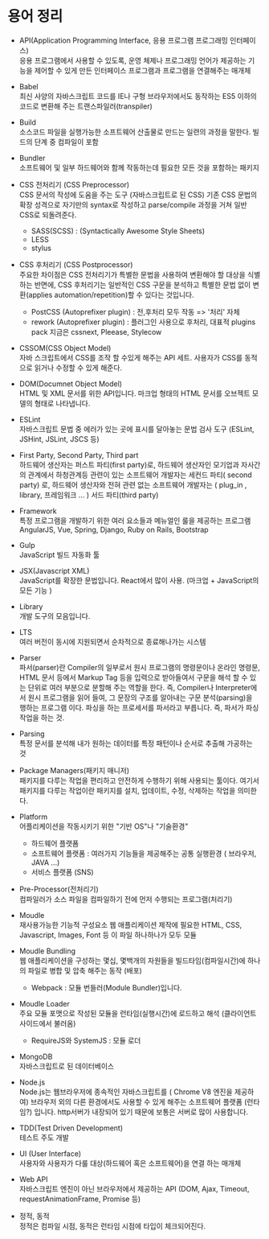 # 용어 정리 

- API(Application Programming Interface, 응용 프로그램 프로그래밍 인터페이스)<br />
  응용 프로그램에서 사용할 수 있도록, 운영 체제나 프로그래밍 언어가 제공하는 기능을 제어할 수 있게 만든 인터페이스 
  프로그램과 프로그램을 연결해주는 매개체

- Babel<br />
  최신 사양의 자바스크립트 코드를 IE나 구형 브라우저에서도 동작하는 ES5 이하의 코드로 변환해 주는 트랜스파일러(transpiler)

- Build<br />
  소스코드 파일을 실행가능한 소프트웨어 산출물로 만드는 일련의 과정을 말한다. 
  빌드의 단계 중 컴파일이 포함

- Bundler<br />
  소프트웨어 및 일부 하드웨어와 함께 작동하는데 필요한 모든 것을 포함하는 패키지

- CSS 전처리기 (CSS Preprocessor)<br />
  CSS 문서의 작성에 도움을 주는 도구 (자바스크립트로 된 CSS)
  기존 CSS 문법의 확장 성격으로 자기만의 syntax로 작성하고 parse/compile 과정을 거쳐 일반 CSS로 되돌려준다.
    - SASS(SCSS) : (Syntactically Awesome Style Sheets) 
    - LESS
    - stylus

- CSS 후처리기 (CSS Postprocessor)<br />
  주요한 차이점은 CSS 전처리기가 특별한 문법을 사용하여 변환해야 할 대상을 식별하는 반면에, 
  CSS 후처리기는 일반적인 CSS 구문을 분석하고 특별한 문법 없이 변환(applies automation/repetition)할 수 있다는 것입니다. 
     - PostCSS (Autoprefixer plugin) : 전,후처리 모두 작동 => '처리' 자체
     - rework (Autoprefixer plugin)
  : 플러그인 사용으로 후처리, 대표적 plugins pack 지금은 cssnext, Pleease, Stylecow

- CSSOM(CSS Object Model)<br />
  자바 스크립트에서 CSS를 조작 할 수있게 해주는 API 세트. 
  사용자가 CSS를 동적으로 읽거나 수정할 수 있게 해준다.

- DOM(Documnet Object Model)<br />
  HTML 및 XML 문서를 위한 API입니다.
  마크업 형태의 HTML 문서를 오브젝트 모델의 형태로 나타냅니다.

- ESLint<br />
  자바스크립트 문법 중 에러가 있는 곳에 표시를 달아놓는 문법 검사 도구 (ESLint, JSHint, JSLint, JSCS 등)

- First Party, Second Party, Third part<br />
  하드웨어 생산자는 퍼스트 파티(first party)로, 
  하드웨어 생산자인 모기업과 자사간의 관계에서 하청관계등 관련이 있는 소프트웨어 개발자는 세컨드 파티( second party) 로,
  하드웨어 생산자와 전혀 관련 없는 소프트웨어 개발자는 ( plug_in , library, 프레임워크 ... ) 서드 파티(third party)

- Framework<br />
  특정 프로그램을 개발하기 위한 여러 요소들과 메뉴얼인 룰을 제공하는 프로그램
  AngularJS, Vue, Spring, Django, Ruby on Rails, Bootstrap

- Gulp<br />
  JavaScript 빌드 자동화 툴

- JSX(Javascript XML)<br />
  JavaScript를 확장한 문법입니다. React에서 많이 사용. (마크업 + JavaScript의 모든 기능 )

- Library<br />
  개발 도구의 모음입니다.

- LTS<br />
  여러 버전이 동시에 지원되면서 순차적으로 종료해나가는 시스템

- Parser<br />
  파서(parser)란 Compiler의 일부로서 원시 프로그램의 명령문이나 온라인 명령문, HTML 문서 등에서 Markup Tag 등을 입력으로 받아들여서 구문을 해석 할 수 있는 단위로 여러 부분으로 분할해 주는 역할을 한다. 즉, Compiler나 Interpreter에서 원시 프로그램을 읽어 들여, 그 문장의 구조를 알아내는 구문 분석(parsing)을 행하는 프로그램 이다.
  파싱을 하는 프로세서를 파서라고 부릅니다. 
  즉, 파서가 파싱 작업을 하는 것.

- Parsing<br />
  특정 문서를 분석해 내가 원하는 데이터를 특정 패턴이나 순서로 추출해 가공하는 것

- Package Managers(패키지 매니저)<br />
  패키지를 다루는 작업을 편리하고 안전하게 수행하기 위해 사용되는 툴이다.
  여기서 패키지를 다루는 작업이란 패키지를 설치, 업데이트, 수정, 삭제하는 작업을 의미한다.

- Platform <br />
  어플리케이션을 작동시키기 위한 "기반 OS"나 "기술환경"
   - 하드웨어 플랫폼
   - 소프트웨어 플랫폼 : 여러가지 기능들을 제공해주는 공통 실행환경 ( 브라우저, JAVA ...)
   - 서비스 플랫폼 (SNS)

- Pre-Processor(전처리기) <br />
  컴파일러가 소스 파일을 컴파일하기 전에 먼저 수행되는 프로그램(처리기)

- Moudle <br />
  재사용가능한 기능적 구성요소
  웹 애플리케이션 제작에 필요한 HTML, CSS, Javascript, Images, Font 등 이 파일 하나하나가 모두 모듈

- Moudle Bundling <br />
  웹 애플리케이션을 구성하는 몇십, 몇백개의 자원들을 빌드타임(컴파일시간)에 하나의 파일로 병합 및 압축 해주는 동작 (배포)
  * Webpack : 모듈 번들러(Module Bundler)입니다.

- Moudle Loader <br />
  주요 모듈 포맷으로 작성된 모듈을 런타임(실행시간)에 로드하고 해석 (클라이언트 사이드에서 불러옴)
  * RequireJS와 SystemJS : 모듈 로더

- MongoDB <br />
  자바스크립트로 된 데이터베이스

- Node.js <br />
  Node.js는 웹브라우저에 종속적인 자바스크립트를 ( Chrome V8 엔진을 제공하여) 브라우저 외의 다른 환경에서도 사용할 수 있게 해주는 소프트웨어 플랫폼 (런타임?) 입니다.
  http서버가 내장되어 있기 때문에 보통은 서버로 많이 사용합니다.

- TDD(Test Driven Development) <br />
  테스트 주도 개발

- UI (User Interface) <br />
  사용자와 사용자가 다룰 대상(하드웨어 혹은 소프트웨어)을 연결 하는 매개체

- Web API  <br />
  자바스크립트 엔진이 아닌 브라우저에서 제공하는 API (DOM, Ajax, Timeout, requestAnimationFrame, Promise 등)

- 정적, 동적 <br />
  정적은 컴파일 시점, 동적은 런타임 시점에 타입이 체크되어진다.
